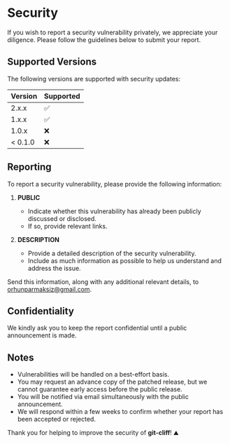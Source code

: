# Security

If you wish to report a security vulnerability privately, we appreciate your diligence. Please follow the guidelines below to submit your report.

## Supported Versions

The following versions are supported with security updates:

| Version | Supported          |
| ------- | ------------------ |
| 2.x.x   | :white_check_mark: |
| 1.x.x   | :white_check_mark: |
| 1.0.x   | :x:                |
| < 0.1.0 | :x:                |

## Reporting

To report a security vulnerability, please provide the following information:

1. **PUBLIC**

   - Indicate whether this vulnerability has already been publicly discussed or disclosed.
   - If so, provide relevant links.

2. **DESCRIPTION**
   - Provide a detailed description of the security vulnerability.
   - Include as much information as possible to help us understand and address the issue.

Send this information, along with any additional relevant details, to <orhunparmaksiz@gmail.com>.

## Confidentiality

We kindly ask you to keep the report confidential until a public announcement is made.

## Notes

- Vulnerabilities will be handled on a best-effort basis.
- You may request an advance copy of the patched release, but we cannot guarantee early access before the public release.
- You will be notified via email simultaneously with the public announcement.
- We will respond within a few weeks to confirm whether your report has been accepted or rejected.

Thank you for helping to improve the security of **git-cliff**! ⛰️
